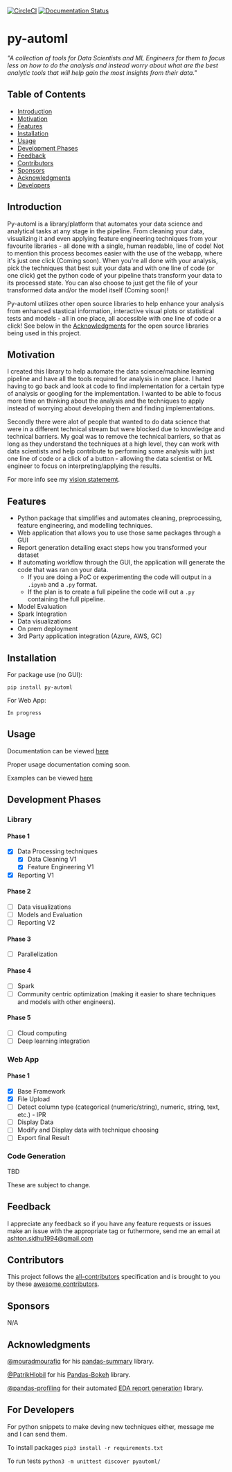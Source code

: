 [![CircleCI](https://circleci.com/gh/Ashton-Sidhu/py-automl/tree/develop.svg?style=svg)](https://circleci.com/gh/Ashton-Sidhu/py-automl/tree/develop) [![Documentation Status](https://readthedocs.org/projects/py-automl/badge/?version=latest)](https://py-automl.readthedocs.io/en/latest/?badge=latest)

# py-automl

<i>"A collection of tools for Data Scientists and ML Engineers for them to focus less on how to do the analysis and instead worry about what are the best analytic tools that will help gain the most insights from their data."</i>

<!-- START doctoc generated TOC please keep comment here to allow auto update -->
<!-- DON'T EDIT THIS SECTION, INSTEAD RE-RUN doctoc TO UPDATE -->
## Table of Contents

- [Introduction](#introduction)
- [Motivation](#motivation)
- [Features](#features)
- [Installation](#installation)
- [Usage](#usage)
- [Development Phases](#development-phases)
- [Feedback](#feedback)
- [Contributors](#contributors)
- [Sponsors](#sponsors)
- [Acknowledgments](#acknowledgments)
- [Developers](#for-developers)

<!-- END doctoc generated TOC please keep comment here to allow auto update -->

## Introduction

Py-automl is a library/platform that automates your data science and analytical tasks at any stage in the pipeline. From cleaning your data, visualizing it and even applying feature engineering techniques from your favourite libraries - all done with a single, human readable, line of code! Not to mention this process becomes easier with the use of the webapp, where it's just one click (Coming soon). When you're all done with your analysis, pick the techniques that best suit your data and with one line of code (or one click) get the python code of your pipeline thats transform your data to its processed state. You can also choose to just get the file of your transformed data and/or the model itself (Coming soon)!

Py-automl utilizes other open source libraries to help enhance your analysis from enhanced stastical information, interactive visual plots or statistical tests and models - all in one place, all accessible with one line of code or a click! See below in the [Acknowledgments](#acknowledgments) for the open source libraries being used in this project.

## Motivation

I created this library to help automate the data science/machine learning pipeline and have all the tools required for analysis in one place. I hated having to go back and look at code to find implementation for a certain type of analysis or googling for the implementation. I wanted to be able to focus more time on thinking about the analysis and the techniques to apply instead of worrying about developing them and finding implementations. 

Secondly there were alot of people that wanted to do data science that were in a different technical stream but were blocked due to knowledge and technical barriers. My goal was to remove the technical barriers, so that as long as they understand the techniques at a high level, they can work with data scientists and help contribute to performing some analysis with just one line of code or a click of a button - allowing the data scientist or ML engineer to focus on interpreting/applying the results.

For more info see my [vision statememt](https://github.com/Ashton-Sidhu/py-automl/blob/develop/VISION.md).

## Features
- Python package that simplifies and automates cleaning, preprocessing, feature engineering, and modelling techniques.
- Web application that allows you to use those same packages through a GUI
- Report generation detailing exact steps how you transformed your dataset
- If automating workflow through the GUI, the application will generate the code that was ran on your data.
  - If you are doing a PoC or experimenting the code will output in a `.ipynb` and a `.py` format.
  - If the plan is to create a full pipeline the code will out a `.py` containing the full pipeline.
- Model Evaluation
- Spark Integration
- Data visualizations
- On prem deployment
- 3rd Party application integration (Azure, AWS, GC)

## Installation

For package use (no GUI): 

`pip install py-automl`

For Web App:

`In progress`

## Usage

Documentation can be viewed [here](https://py-automl.readthedocs.io/en/latest/py-modindex.html)

Proper usage documentation coming soon.

Examples can be viewed [here](https://github.com/Ashton-Sidhu/py-automl/tree/develop/examples)

## Development Phases

### Library
#### Phase 1
  - [x]	Data Processing techniques
    - [x] Data Cleaning V1
    - [x] Feature Engineering V1
  - [x]	Reporting V1

#### Phase 2
  - [ ]	Data visualizations
  - [ ]	Models and Evaluation
  - [ ]	Reporting V2

#### Phase 3
  - [ ] Parallelization

#### Phase 4
  - [ ]	Spark
  - [ ]	Community centric optimization (making it easier to share techniques and models with other engineers).
    
#### Phase 5
  - [ ]	Cloud computing
  - [ ]	Deep learning integration
  
### Web App

#### Phase 1
  - [x] Base Framework
  - [x] File Upload
  - [ ] Detect column type (categorical (numeric/string), numeric, string, text, etc.) - IPR
  - [ ] Display Data
  - [ ] Modify and Display data with technique choosing
  - [ ] Export final Result
  
### Code Generation

TBD

These are subject to change.

## Feedback

I appreciate any feedback so if you have any feature requests or issues make an issue with the appropriate tag or futhermore, send me an email at ashton.sidhu1994@gmail.com

## Contributors

This project follows the [all-contributors](https://github.com/kentcdodds/all-contributors) specification and is brought to you by these [awesome contributors](./CONTRIBUTORS.md).

## Sponsors

N/A

## Acknowledgments

[@mouradmourafiq](https://github.com/mouradmourafiq) for his [pandas-summary](https://github.com/mouradmourafiq/pandas-summary) library.

[@PatrikHlobil](https://github.com/PatrikHlobil) for his [Pandas-Bokeh](https://github.com/PatrikHlobil/Pandas-Bokeh) library.

[@pandas-profiling](https://github.com/pandas-profiling) for their automated [EDA report generation](https://github.com/pandas-profiling/pandas-profiling) library.

## For Developers

For python snippets to make deving new techniques either, message me and I can send them.

To install packages `pip3 install -r requirements.txt`

To run tests `python3 -m unittest discover pyautoml/`
